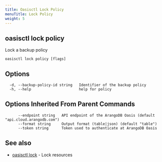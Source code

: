 ```yaml
---
title: Oasisctl Lock Policy
menuTitle: Lock Policy
weight: 5
---
```

## oasisctl lock policy

Lock a backup policy

```
oasisctl lock policy [flags]
```

## Options
```
  -d, --backup-policy-id string   Identifier of the backup policy
  -h, --help                      help for policy
```

## Options Inherited From Parent Commands
```
      --endpoint string   API endpoint of the ArangoDB Oasis (default "api.cloud.arangodb.com")
      --format string     Output format (table|json) (default "table")
      --token string      Token used to authenticate at ArangoDB Oasis
```

## See also
* [oasisctl lock](_index.md)	 - Lock resources

